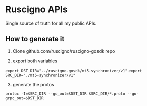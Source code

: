 # Ruscigno APIs
Single source of truth for all my public APIs.

## How to generate it
1. Clone github.com/ruscigno/ruscigno-gosdk repo

2. export both variables

`export DST_DIR="../ruscigno-gosdk/mt5-synchronizer/v1"`
`export SRC_DIR="./mt5-synchronizer/v1"`

3. generate the protos

`protoc -I=$SRC_DIR --go_out=$DST_DIR $SRC_DIR/*.proto --go-grpc_out=$DST_DIR`